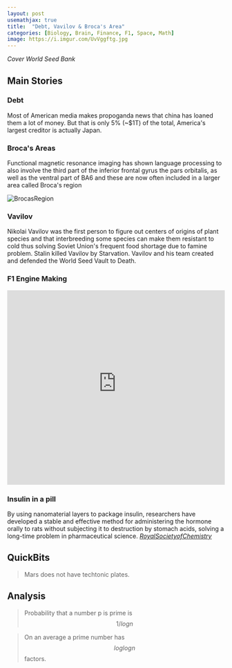 ```yaml
---
layout: post
usemathjax: true
title:  "Debt, Vavilov & Broca's Area"
categories: [Biology, Brain, Finance, F1, Space, Math]
image: https://i.imgur.com/UvVggftg.jpg
---
```


*Cover World Seed Bank*

## Main Stories

### Debt
Most of American media makes propoganda news that china has loaned them a lot of money. But that is only 5% (~$1T) of the total, America's largest creditor is actually Japan.

### Broca's Areas
Functional magnetic resonance imaging has shown language processing to also involve the third part of the inferior frontal gyrus the pars orbitalis, as well as the ventral part of BA6 and these are now often included in a larger area called Broca's region

![BrocasRegion](https://upload.wikimedia.org/wikipedia/commons/thumb/b/b4/Broca%27s_area_-_lateral_view.png/250px-Broca%27s_area_-_lateral_view.png)

### Vavilov
Nikolai Vavilov was the first person to figure out centers of origins of plant species and that interbreeding some species can make them resistant to cold thus solving Soviet Union's frequent food shortage due to famine problem. Stalin killed Vavilov by Starvation. Vavilov and his team created and defended the World Seed Vault to Death.

### F1 Engine Making
<iframe width="100%" height="450px" src="https://www.youtube-nocookie.com/embed/uChpwj1h6jM" frameborder="0" allow="accelerometer; autoplay; encrypted-media; gyroscope; picture-in-picture" allowfullscreen></iframe>

### Insulin in a pill
By using nanomaterial layers to package insulin, researchers have developed a stable and effective method for administering the hormone orally to rats without subjecting it to destruction by stomach acids, solving a long-time problem in pharmaceutical science. [*RoyalSocietyofChemistry*](https://pubs.rsc.org/en/content/articlelanding/2021/SC/D0SC05328G#!divAbstract)


## QuickBits
> Mars does not have techtonic plates.


## Analysis
> Probability that a number p is prime is $$1/log n$$

> On an average a prime number has $$log log n$$ factors.